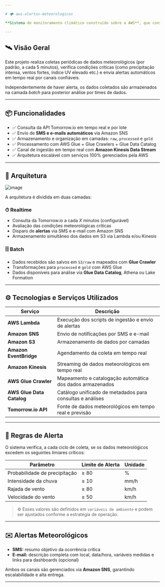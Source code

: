 ```yaml
---

# 🌩️ aws-alertas-meteorologicos

**Sistema de monitoramento climático construído sobre a AWS**, que consome dados da API da Tomorrow.io, gera alertas em tempo real via SMS e e-mail com base em condições meteorológicas críticas, e **armazena todos os dados em buckets do Amazon S3 organizados por camadas** — como `raw`, `processed` e `gold` — para posterior análise por times de dados.

---
```


## 🛰️ Visão Geral

Este projeto realiza coletas periódicas de dados meteorológicos (por padrão, a cada 5 minutos), verifica condições críticas (como precipitação intensa, ventos fortes, índice UV elevado etc.) e envia alertas automáticos em tempo real por canais confiáveis.

Independentemente de haver alerta, os dados coletados são armazenados na camada *batch* para posterior análise por times de dados.

---

## 📦 Funcionalidades

- ✅ Consulta da API Tomorrow.io em tempo real e por lote
- ✅ Envio de **SMS e e-mails automáticos** via Amazon SNS
- ✅ Armazenamento e organização em camadas: `raw`, `processed` e `gold`
- ✅ Processamento com AWS Glue + Glue Crawlers + Glue Data Catalog
- ✅ Canal de ingestão em tempo real com **Amazon Kinesis Data Stream**
- ✅ Arquitetura escalável com serviços 100% gerenciados pela AWS

---

## 🧭 Arquitetura

![image](https://github.com/user-attachments/assets/750f65a5-1899-45e7-94cc-28ea9446735d)


A arquitetura é dividida em duas camadas:

### ⏱ Realtime
- Consulta da Tomorrow.io a cada *X* minutos (configurável)
- Avaliação das condições meteorológicas críticas
- Disparo de **alertas** via SMS e e-mail com Amazon SNS
- Armazenamento simultâneo dos dados em S3 via Lambda e/ou Kinesis

### 🗄️ Batch
- Dados recebidos são salvos em `S3/raw` e mapeados com **Glue Crawler**
- Transformações para `processed` e `gold` com AWS Glue
- Dados disponíveis para análise via **Glue Data Catalog**, Athena ou Lake Formation

---

## ⚙️ Tecnologias e Serviços Utilizados

| Serviço                     | Descrição                                                                 |
|----------------------------|---------------------------------------------------------------------------|
| **AWS Lambda**             | Execução dos scripts de ingestão e envio de alertas                       |
| **Amazon SNS**             | Envio de notificações por SMS e e-mail                                   |
| **Amazon S3**              | Armazenamento de dados por camadas                                        |
| **Amazon EventBridge**     | Agendamento da coleta em tempo real                                       |
| **Amazon Kinesis**         | Streaming de dados meteorológicos em tempo real                          |
| **AWS Glue Crawler**       | Mapeamento e catalogação automática dos dados armazenados                 |
| **AWS Glue Data Catalog**  | Catálogo unificado de metadados para consultas e análises                 |
| **Tomorrow.io API**        | Fonte de dados meteorológicos em tempo real e previsão                    |

---

## 🚨 Regras de Alerta

O sistema verifica, a cada ciclo de coleta, se os dados meteorológicos excedem os seguintes limiares críticos:

| Parâmetro                      | Limite de Alerta | Unidade |
|-------------------------------|------------------|---------|
| Probabilidade de precipitação | ≥ 80             | %       |
| Intensidade da chuva          | ≥ 10             | mm/h    |
| Rajada de vento               | ≥ 80             | km/h    |
| Velocidade do vento           | ≥ 50             | km/h    |

> ⚙️ Esses valores são definidos em `variáveis de ambiente` e podem ser ajustados conforme a estratégia de operação.

---

## ✉️ Alertas Meteorológicos

- **SMS:** resumo objetivo da ocorrência crítica  
- **E-mail:** descrição completa com local, data/hora, variáveis medidas e links para dashboards (opcional)

Ambos os canais são gerenciados via **Amazon SNS**, garantindo escalabilidade e alta entrega.

---


